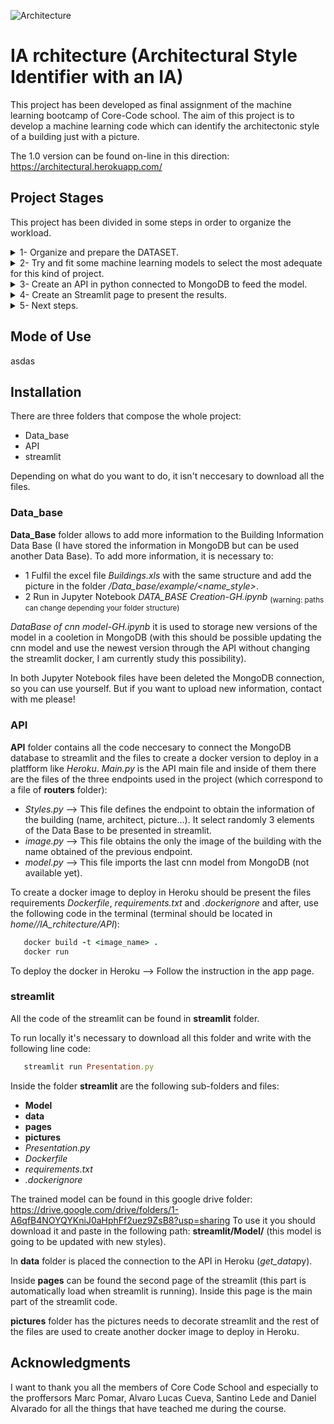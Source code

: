 ![Architecture](https://user-images.githubusercontent.com/101878865/185236283-eb2187f0-0154-41cf-9727-3be28737e9d3.gif)

# IA rchitecture (Architectural Style Identifier with an IA) 

This project has been developed as final assignment of the machine learning bootcamp of Core-Code school.
The aim of this project is to develop a machine learning code which can identify the architectonic style of a building just with a picture.

The 1.0 version can be found on-line in this direction: https://architectural.herokuapp.com/

## Project Stages
This project has been divided in some steps in order to organize the workload.

<details><summary>1-	Organize and prepare the DATASET.</summary>

The Dataset of this project can be downloaded from kaggle: https://www.kaggle.com/datasets/dumitrux/architectural-styles-dataset?resource=download. It contains 10113 pictures divided in 25 folders, each one corresponds to a different  architectural style (from Achaemenid and Ancient Egyptian architecture to Postmodern architecture). 

To avoid overloading of the model, it has only been used 5 styles to train the model: 
- Postmodern
- Novelty
- International style
- Deconstructivism 
- Chicago School architecture

After having a trained model, it is going to be added other styles to distinguish more styles.

</details>

<details><summary>2-	Try and fit some machine learning models to select the most adequate for this kind of project.</summary>

The model selected to us in this application is a derived model from “ResNet50” where are added a Flattern layer, a Dense layer with 512 units and “relu” activation and a Dense layer with 5 units and “softmax” activation (based on this article of a similar problem: https://chroniclesofai.com/transfer-learning-with-keras-resnet-50/). 

ResNet50 is a very well known CNN model which can be found in the paper by K. He et al. (publised in 2017): Deep Residual Learning for Image Recognition (https://arxiv.org/abs/1512.03385). This CNN model was development to solve the degradation problem in a deep network (adding more layers to a sufficiently deep neural network would first see saturation in accuracy and then the accuracy degrades).

The current model has reach an accuracy higher than 80% as can be seen in the picture of the next chapter.

</details>

<details><summary>3-	Create an API in python connected to MongoDB to feed the model.</summary>

It has been created a Data Base in MongoDB with pictures and information of the buildings of each architectural styles (Authors, Year of construction and Name of the building). This Data Base has been dockerized and published in Heroku to be available at any time.

![Mongo](https://user-images.githubusercontent.com/101878865/185746418-56d9652c-91fa-4909-b002-cfc87bda2a05.jpg)

</details>

<details><summary>4-	Create an Streamlit page to present the results.</summary>

A Streamlit web has been developed to present all the data. There site is divided in two pages, the first one to explain how all the things works and the other one where all the magic happens (see next picture). 

![Streamlit-nothing](https://user-images.githubusercontent.com/101878865/185240943-52c804a0-b378-4420-9775-c99d0ad86954.jpg)

When an image is uploaded and confirmed, the model starts looking for similarities to stablishs the most probable architectural style and to presents the result. After that, the program calls (through the API) to a MongoDB data base where can be found pictures and information of buildings of the same style.

![Streamlit-Results](https://user-images.githubusercontent.com/101878865/185236400-c42ce73a-e7c0-45f4-b3a0-2219cb46a8c3.jpg)

</details>

<details><summary>5-	Next steps.</summary>


It has been identified two main paths to improve this project:

- Add more styles to make more complete and complex the model.
- Add this project to Google Cloud to be sure that there is not faillure in the website if there are a lot of users. 

</details>

## Mode of Use

asdas

## Installation

There are three folders that compose the whole project:
- Data_base
- API
- streamlit

Depending on what do you want to do, it isn't neccesary to download all the files. 

### Data_base

**Data_Base** folder allows to add more information to the Building Information Data Base (I have stored the information in MongoDB but can be used another Data Base). To add more information, it is necessary to:

- 1 Fulfil the excel file *Buildings.xls* with the same structure and add the picture in the folder */Data_base/example/<name_style>*.
- 2 Run in Jupyter Notebook *DATA_BASE Creation-GH.ipynb* <sub>(warning: paths can change depending your folder structure)</sub>

*DataBase of cnn model-GH.ipynb* it is used to storage new versions of the model in a cooletion in MongoDB (with this should be possible updating the cnn model and use the newest version through the API without changing the streamlit docker, I am currently study this possibility). 

In both Jupyter Notebook files have been deleted the MongoDB connection, so you can use yourself. But if you want to upload new information, contact with me please!

### API

**API** folder contains all the code neccesary to connect the MongoDB database to streamlit and the files to create a docker version to deploy in a platfform like *Heroku*. *Main.py* is the API main file and inside of them there are the files of the three endpoints used in the project (which correspond to a file of **routers** folder):

- *Styles.py* --> This file defines the endpoint to obtain the information of the building (name, architect, picture...). It select randomly 3 elements of the Data Base to be presented in streamlit.
- *image.py* --> This file obtains the only the image of the building with the name obtained of the previous endpoint.
- *model.py* --> This file imports the last cnn model from MongoDB (not available yet).

To create a docker image to deploy in Heroku should be present the files requirements *Dockerfile*, *requirements.txt* and *.dockerignore* and after, use the following code in the terminal (terminal should be located in *home/<user>/IA_rchitecture/API*):

```ruby
   docker build -t <image_name> .
   docker run
```

To deploy the docker in Heroku --> Follow the instruction in the app page. 

### streamlit

All the code of the streamlit can be found in **streamlit** folder.
   
To run locally it's necessary to download all this folder and write with the following line code:

```ruby
   streamlit run Presentation.py
```

Inside the folder **streamlit** are the following sub-folders and files:
 
- **Model**
- **data**
- **pages**
- **pictures**
- *Presentation.py*
- *Dockerfile*
- *requirements.txt*
- *.dockerignore*

The trained model can be found in this google drive folder: https://drive.google.com/drive/folders/1-A6qfB4NOYQYKniJ0aHphFf2uez9ZsB8?usp=sharing
To use it you should download it and paste in the following path: **streamlit/Model/** (this model is going to be updated with new styles).

In **data** folder is placed the connection to the API in Heroku (*get_data*py).

Inside **pages** can be found the second page of the streamlit (this part is automatically load when streamlit is running). Inside this page is the main part of the streamlit code.
   
**pictures** folder has the pictures needs to decorate streamlit and the rest of the files are used to create another docker image to deploy in Heroku.

## Acknowledgments

I want to thank you all the members of Core Code School and especially to the proffersors Marc Pomar, Alvaro Lucas Cueva, Santino Lede and Daniel Alvarado for all the things that have teached me during the course.   
